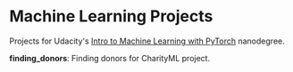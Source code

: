 # Machine Learning Projects
Projects for Udacity's [Intro to Machine Learning with PyTorch](https://www.udacity.com/course/intro-to-machine-learning-nanodegree--nd229) nanodegree.

**finding_donors**: Finding donors for CharityML project.
